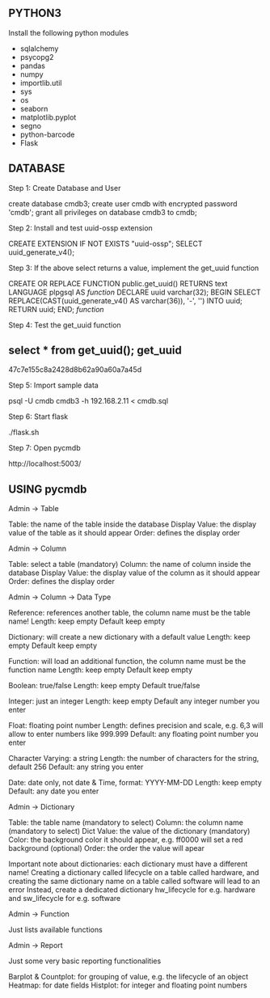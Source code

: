 ## PYTHON3 ##

Install the following python modules

* sqlalchemy
* psycopg2
* pandas
* numpy
* importlib.util
* sys
* os
* seaborn
* matplotlib.pyplot
* segno
* python-barcode
* Flask

## DATABASE ##

Step 1: Create Database and User

create database cmdb3;
create user cmdb with encrypted password 'cmdb';
grant all privileges on database cmdb3 to cmdb;

Step 2: Install and test uuid-ossp extension

CREATE EXTENSION IF NOT EXISTS "uuid-ossp";
SELECT uuid_generate_v4();

Step 3: If the above select returns a value, implement the get_uuid function

CREATE OR REPLACE FUNCTION public.get_uuid()
 RETURNS text
 LANGUAGE plpgsql
AS $function$
DECLARE
    uuid varchar(32);
BEGIN
    SELECT REPLACE(CAST(uuid_generate_v4() AS varchar(36)), '-', '') INTO uuid;
    RETURN uuid;
END;
$function$

Step 4: Test the get_uuid function

select * from get_uuid();
             get_uuid
----------------------------------
 47c7e155c8a2428d8b62a90a60a7a45d

Step 5: Import sample data

psql -U cmdb cmdb3 -h 192.168.2.11 < cmdb.sql

Step 6: Start flask

./flask.sh

Step 7: Open pycmdb

http://localhost:5003/

## USING pycmdb ##

Admin -> Table

Table: the name of the table inside the database
Display Value: the display value of the table as it should appear
Order: defines the display order

Admin -> Column

Table: select a table (mandatory)
Column: the name of column inside the database
Display Value: the display value of the column as it should appear
Order: defines the display order

Admin -> Column -> Data Type

Reference: references another table, the column name must be the table name!
Length: keep empty
Default keep empty

Dictionary: will create a new dictionary with a default value
Length: keep empty
Default keep empty

Function: will load an additional function, the column name must be the function name
Length: keep empty
Default keep empty

Boolean: true/false
Length: keep empty
Default true/false

Integer: just an integer
Length: keep empty
Default any integer number you enter

Float: floating point number
Length: defines precision and scale, e.g. 6,3 will allow to enter numbers like 999.999
Default: any floating point number you enter

Character Varying: a string
Length: the number of characters for the string, default 256
Default: any string you enter

Date: date only, not date & Time, format: YYYY-MM-DD
Length: keep empty
Default: any date you enter

Admin -> Dictionary

Table: the table name (mandatory to select)
Column: the column name (mandatory to select)
Dict Value: the value of the dictionary (mandatory)
Color: the background color it should appear, e.g. ff0000 will set a red background (optional)
Order: the order the value will apear

Important note about dictionaries: each dictionary must have a different name!
Creating a dictionary called lifecycle on a table called hardware, and creating the same dictionary name on a table called software will lead to an error
Instead, create a dedicated dictionary hw_lifecycle for e.g. hardware and sw_lifecycle for e.g. software

Admin -> Function

Just lists available functions

Admin -> Report

Just some very basic reporting functionalities

Barplot & Countplot: for grouping of value, e.g. the lifecycle of an object
Heatmap: for date fields
Histplot: for integer and floating point numbers
